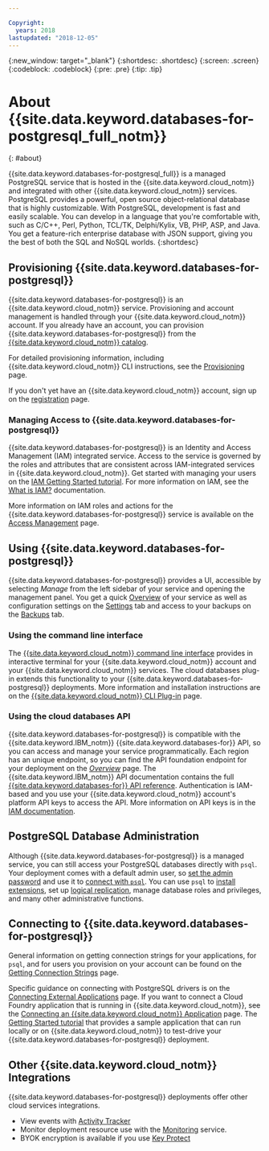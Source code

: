 ```yaml
---

Copyright:
  years: 2018
lastupdated: "2018-12-05"
---
```


{:new_window: target="_blank"}
{:shortdesc: .shortdesc}
{:screen: .screen}
{:codeblock: .codeblock}
{:pre: .pre}
{:tip: .tip}

# About {{site.data.keyword.databases-for-postgresql_full_notm}}
{: #about}

{{site.data.keyword.databases-for-postgresql_full}} is a managed PostgreSQL service that is hosted in the {{site.data.keyword.cloud_notm}} and integrated with other {{site.data.keyword.cloud_notm}} services. PostgreSQL provides a powerful, open source object-relational database that is highly customizable. With PostgreSQL, development is fast and easily scalable. You can develop in a language that you're comfortable with, such as C/C++, Perl, Python, TCL/TK, Delphi/Kylix, VB, PHP, ASP, and Java. You get a feature-rich enterprise database with JSON support, giving you the best of both the SQL and NoSQL worlds. 
{:shortdesc}

## Provisioning {{site.data.keyword.databases-for-postgresql}}

{{site.data.keyword.databases-for-postgresql}} is an {{site.data.keyword.cloud_notm}} service. Provisioning and account management is handled through your {{site.data.keyword.cloud_notm}} account. If you already have an account, you can provision {{site.data.keyword.databases-for-postgresql}} from the [{{site.data.keyword.cloud_notm}} catalog](https://{DomainName}/catalog/services/databases-for-postgresql).

For detailed provisioning information, including {{site.data.keyword.cloud_notm}} CLI instructions, see the [Provisioning](/docs/services/databases-for-postresql?topic=databases-for-postgresql-provisioning) page.

If you don't yet have an {{site.data.keyword.cloud_notm}} account, sign up on the [registration](https://{DomainName}/registration/) page.

### Managing Access to {{site.data.keyword.databases-for-postgresql}}

{{site.data.keyword.databases-for-postgresql}} is an Identity and Access Management (IAM) integrated service. Access to the service is governed by the roles and attributes that are consistent across IAM-integrated services in {{site.data.keyword.cloud_notm}}. Get started with managing your users on the [IAM Getting Started tutorial](/docs/iam?topic=iam-getstarted). For more information on IAM, see the [What is IAM?](/docs/iam?topic=iam-iamoverview) documentation.

More information on IAM roles and actions for the {{site.data.keyword.databases-for-postgresql}} service is available on the [Access Management](/docs/services/databases-for-postresql?topic=databases-for-postgresql-iam) page.

## Using {{site.data.keyword.databases-for-postgresql}}

{{site.data.keyword.databases-for-postgresql}} provides a UI, accessible by selecting _Manage_ from the left sidebar of your service and opening the management panel. You get a quick [Overview](/docs/services/databases-for-postresql?topic=databases-for-postgresql-dashboard-overview) of your service as well as configuration settings on the [Settings](/docs/services/databases-for-postresql?topic=databases-for-postgresql-dashboard-settings) tab and access to your backups on the [Backups](/docs/services/databases-for-postresql?topic=databases-for-postgresql-dashboard-backups) tab.

### Using the command line interface

The [{{site.data.keyword.cloud_notm}} command line interface](/docs/cli/reference/ibmcloud?topic=cloud-cli-install_use) provides in interactive terminal for your {{site.data.keyword.cloud_notm}} account and your {{site.data.keyword.cloud_notm}} services. The cloud databases plug-in extends this functionality to your {{site.data.keyword.databases-for-postgresql}} deployments. More information and installation instructions are on the [{{site.data.keyword.cloud_notm}} CLI Plug-in](/docs/databases-cli-plugin?topic=cloud-databases-cli-cdb-reference) page.


### Using the cloud databases API

{{site.data.keyword.databases-for-postgresql}} is compatible with the {{site.data.keyword.IBM_notm}} {{site.data.keyword.databases-for}} API, so you can access and manage your service programmatically. Each region has an unique endpoint, so you can find the API foundation endpoint for your deployment on the [_Overview_](/docs/services/databases-for-postresql?topic=databases-for-postgresql-dashboard-overview) page. The {{site.data.keyword.IBM_notm}} API documentation contains the full [{{site.data.keyword.databases-for}} API reference](https://{DomainName}/apidocs/cloud-databases-api). Authentication is IAM-based and you use your {{site.data.keyword.cloud_notm}} account's platform API keys to access the API. More information on API keys is in the [IAM documentation](docs/iam/apikeys?topic=iam-manapikey).

## PostgreSQL Database Administration

Although {{site.data.keyword.databases-for-postgresql}} is a managed service, you can still access your PostgreSQL databases directly with `psql`. Your deployment comes with a default admin user, so [set the admin password](/docs/services/databases-for-postresql?topic=databases-for-postgresql-admin-password) and use it to [connect with `psql`](/docs/services/databases-for-postresql?topic=databases-for-postgresql-connecting-psql). You can use `psql` to [install extensions](/docs/services/databases-for-postresql?topic=databases-for-postgresql-extensions), set up [logical replication](/docs/services/databases-for-postresql?topic=databases-for-postgresql-logical-replication), manage database roles and privileges, and many other administrative functions.

## Connecting to {{site.data.keyword.databases-for-postgresql}}

General information on getting connection strings for your applications, for `psql`, and for users you provision on your account can be found on the [Getting Connection Strings](/docs/services/databases-for-postresql?topic=databases-for-postgresql-connection-strings) page.

Specific guidance on connecting with PostgreSQL drivers is on the [Connecting External Applications](/docs/services/databases-for-postresql?topic=databases-for-postgresql-external-app) page. If you want to connect a Cloud Foundry application that is running in {{site.data.keyword.cloud_notm}}, see the [Connecting an {{site.data.keyword.cloud_notm}} Application](/docs/services/databases-for-postresql?topic=databases-for-postgresql-ibmcloud-app) page. The [Getting Started tutorial](/docs/services/databases-for-postresql?topic=databases-for-postgresql-getting-started) that provides a sample application that can run locally or on {{site.data.keyword.cloud_notm}} to test-drive your {{site.data.keyword.databases-for-postgresql}} deployment.

## Other {{site.data.keyword.cloud_notm}} Integrations

{{site.data.keyword.databases-for-postgresql}} deployments offer other cloud services integrations. 
- View events with [Activity Tracker](/docs/services/databases-for-postresql?topic=databases-for-postgresql-activity-tracker)
- Monitor deployment resource use with the [Monitoring](/docs/services/databases-for-postgresql?topic=databases-for-postgresql-monitoring) service.
- BYOK encryption is available if you use [Key Protect](/docs/services/databases-for-postresql?topic=databases-for-postgresql-key-protect)









